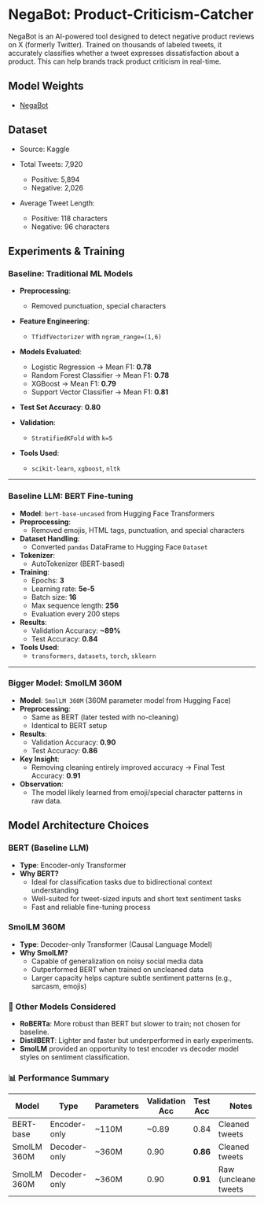# NegaBot: Product-Criticism-Catcher
NegaBot is an AI-powered tool designed to detect negative product reviews on X (formerly Twitter). Trained on thousands of labeled tweets, it accurately classifies whether a tweet expresses dissatisfaction about a product. This can help brands track product criticism in real-time.

## Model Weights
- [NegaBot](https://huggingface.co/jatinmehra/NegaBot-Product-Criticism-Catcher)

## Dataset
- Source: Kaggle

- Total Tweets: 7,920
    - Positive: 5,894
    - Negative: 2,026

- Average Tweet Length:
    - Positive: 118 characters
    - Negative: 96 characters


## Experiments & Training

### Baseline: Traditional ML Models

-   **Preprocessing**:
    -   Removed punctuation, special characters
        
-   **Feature Engineering**:
    -   `TfidfVectorizer` with `ngram_range=(1,6)`
        
-   **Models Evaluated**:
    -   Logistic Regression → Mean F1: **0.78**
    -   Random Forest Classifier → Mean F1: **0.78**
    -   XGBoost → Mean F1: **0.79**
    -   Support Vector Classifier → Mean F1: **0.81**
        
-   **Test Set Accuracy**: **0.80**
-   **Validation**:
    -   `StratifiedKFold` with `k=5`
-   **Tools Used**:
    -   `scikit-learn`, `xgboost`, `nltk`
        

----------

### Baseline LLM: BERT Fine-tuning

-   **Model**: `bert-base-uncased` from Hugging Face Transformers
-   **Preprocessing**:
    -   Removed emojis, HTML tags, punctuation, and special characters
-   **Dataset Handling**:
    -   Converted `pandas` DataFrame to Hugging Face `Dataset`
-   **Tokenizer**:
    -   AutoTokenizer (BERT-based)
-   **Training**:
    -   Epochs: **3**
    -   Learning rate: **5e-5**
    -   Batch size: **16**
    -   Max sequence length: **256**
    -   Evaluation every 200 steps
-   **Results**:
    -   Validation Accuracy: **~89%**
    -   Test Accuracy: **0.84**
-   **Tools Used**:
    -   `transformers`, `datasets`, `torch`, `sklearn`
        

----------

### Bigger Model: SmolLM 360M

-   **Model**: `SmolLM 360M` (360M parameter model from Hugging Face)
-   **Preprocessing**:
    -   Same as BERT (later tested with no-cleaning)
    -   Identical to BERT setup
-   **Results**:
    -   Validation Accuracy: **0.90**
    -   Test Accuracy: **0.86**
-   **Key Insight**:
    -   Removing cleaning entirely improved accuracy → Final Test Accuracy: **0.91**
-   **Observation**:
    -   The model likely learned from emoji/special character patterns in raw data.

## Model Architecture Choices

### BERT (Baseline LLM)
-   **Type**: Encoder-only Transformer
-   **Why BERT?**
    -   Ideal for classification tasks due to bidirectional context understanding
    -   Well-suited for tweet-sized inputs and short text sentiment tasks
    -   Fast and reliable fine-tuning process

### SmolLM 360M
-   **Type**: Decoder-only Transformer (Causal Language Model)
-   **Why SmolLM?**
    -   Capable of generalization on noisy social media data
    -   Outperformed BERT when trained on uncleaned data
    -   Larger capacity helps capture subtle sentiment patterns (e.g., sarcasm, emojis)

### 🤔 Other Models Considered

-   **RoBERTa**: More robust than BERT but slower to train; not chosen for baseline.
-   **DistilBERT**: Lighter and faster but underperformed in early experiments.
-   **SmolLM** provided an opportunity to test encoder vs decoder model styles on sentiment classification.

### 📊 Performance Summary

| Model          | Type             | Parameters | Validation Acc | Test Acc | Notes                |
|----------------|------------------|------------|----------------|----------|----------------------|
| BERT-base      | Encoder-only     | ~110M      | ~0.89          | 0.84     | Cleaned tweets       |
| SmolLM 360M    | Decoder-only     | ~360M      | 0.90           | **0.86** | Cleaned tweets 		|
| SmolLM 360M    | Decoder-only     | ~360M      | 0.90           | **0.91** | Raw (uncleaned) tweets |